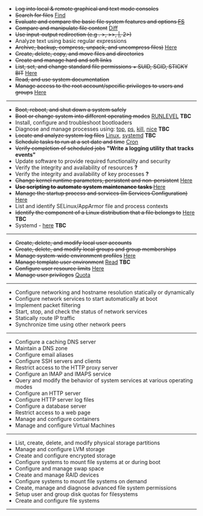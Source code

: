 * <s>Log into local & remote graphical and text mode consoles</s> 
* <s>Search for files</s> [Find](/find.md)
* <s>Evaluate and compare the basic file system features and options [FS](/file_system.md)</s>
* <s>Compare and manipulate file content</s> [Diff](/diff.md)
* <s>Use input-output redirection (e.g . >, >>, |, 2>)</s> 
* Analyze text using basic regular expressions
* <s>Archive, backup, compress, unpack, and uncompress files)</s> [Here](/compress_backup.md)
* <s>Create, delete, copy, and move files and directories</s>
* <s>Create and manage hard and soft links</s>
* <s>List, set, and change standard file permissions + SUID, SGID, STICKY BIT</s> [Here](/file_perrmissions.md)
* <s>Read, and use system documentation</s>
* <s>Manage access to the root account/specific privileges to users and groups</s> [Here](/root_access.md)
---
* <s>Boot, reboot, and shut down a system safely</s>
* <s>Boot or change system into different operating modes</s> [RUNLEVEL](/run_levels.md) **TBC**
* Install, configure and troubleshoot bootloaders
* Diagnose and manage processes using: [top](/top.md), [ps](/ps.md), [kill](/kill.md), [nice](/nice.md) **TBC**
* <s>Locate and analyze system log files</s> [Linux](/logging.md), [systemd](/loggd.md) **TBC** 
* <s>Schedule tasks to run at a set date and time</s> [Cron](/cron.md) 
* <s>Verify completion of scheduled jobs</s> **"Write a logging utility that tracks events"**
* Update software to provide required functionality and security
* Verify the integrity and availability of resources **?**
* Verify the integrity and availability of key processes **?**
* <s>Change kernel runtime parameters, persistent and non-persistent</s> [Here](/runtime_parameters.md)
* <s>**Use scripting to automate system maintenance tasks** </s> [Here](/scripts_for_system_maintenance/)
* <s>Manage the startup process and services (In Services Configuration)</s> [Here](/systemd.md)
* List and identify SELinux/AppArmor file and process contexts
* <s>Identify the component of a Linux distribution that a file belongs to</s> [Here](/identify_which_file_belongs_to.md) **TBC**
* Systemd - [here](/systemd.md) **TBC**
---
* <s>Create, delete, and modify local user accounts</s>
* <s>Create, delete, and modify local groups and group memberships</s>
* <s>Manage system-wide environment profiles</s> [Here](/env_profiles.md)
* <s>Manage template user environment</s> [Read](/template_usr_env.md) **TBC**
* <s>Configure user resource limits</s> [Here](/usr_resource_limits.md)
* <s>Manage user privileges</s> [Quota](/quota.md)
---
* Configure networking and hostname resolution statically or dynamically
* Configure network services to start automatically at boot
* Implement packet filtering
* Start, stop, and check the status of network services
* Statically route IP traffic
* Synchronize time using other network peers 
---
* Configure a caching DNS server
* Maintain a DNS zone
* Configure email aliases
* Configure SSH servers and clients
* Restrict access to the HTTP proxy server
* Configure an IMAP and IMAPS service
* Query and modify the behavior of system services at various operating modes
* Configure an HTTP server
* Configure HTTP server log files
* Configure a database server
* Restrict access to a web page
* Manage and configure containers
* Manage and configure Virtual Machines 
---
* List, create, delete, and modify physical storage partitions
* Manage and configure LVM storage
* Create and configure encrypted storage
* Configure systems to mount file systems at or during boot
* Configure and manage swap space
* Create and manage RAID devices
* Configure systems to mount file systems on demand
* Create, manage and diagnose advanced file system permissions
* Setup user and group disk quotas for filesystems
* Create and configure file systems 
---
